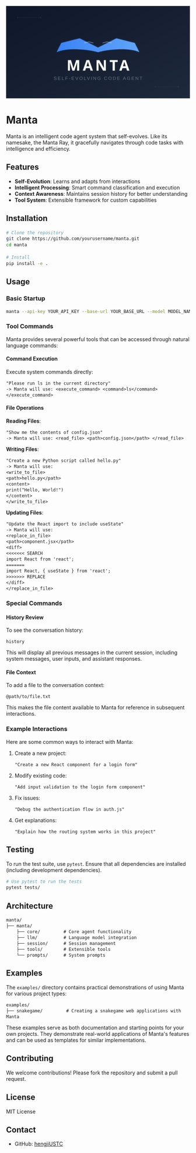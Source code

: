 <div align="center">
  <img src="image/manta-banner.svg" alt="Manta Banner" width="800"/>
</div>

# Manta

Manta is an intelligent code agent system that self-evolves. Like its namesake, the Manta Ray, it gracefully navigates through code tasks with intelligence and efficiency.

## Features

- **Self-Evolution**: Learns and adapts from interactions
- **Intelligent Processing**: Smart command classification and execution
- **Context Awareness**: Maintains session history for better understanding
- **Tool System**: Extensible framework for custom capabilities

## Installation

```bash
# Clone the repository
git clone https://github.com/yourusername/manta.git
cd manta

# Install
pip install -e .
```

## Usage

### Basic Startup

```bash
manta --api-key YOUR_API_KEY --base-url YOUR_BASE_URL --model MODEL_NAME
```

### Tool Commands

Manta provides several powerful tools that can be accessed through natural language commands:

#### Command Execution
Execute system commands directly:
```
"Please run ls in the current directory"
-> Manta will use: <execute_command> <command>ls</command> </execute_command>
```

#### File Operations

**Reading Files**:
```
"Show me the contents of config.json"
-> Manta will use: <read_file> <path>config.json</path> </read_file>
```

**Writing Files**:
```
"Create a new Python script called hello.py"
-> Manta will use:
<write_to_file>
<path>hello.py</path>
<content>
print("Hello, World!")
</content>
</write_to_file>
```

**Updating Files**:
```
"Update the React import to include useState"
-> Manta will use:
<replace_in_file>
<path>component.jsx</path>
<diff>
<<<<<<< SEARCH
import React from 'react';
=======
import React, { useState } from 'react';
>>>>>>> REPLACE
</diff>
</replace_in_file>
```

### Special Commands

#### History Review
To see the conversation history:
```
history
```
This will display all previous messages in the current session, including system messages, user inputs, and assistant responses.

#### File Context
To add a file to the conversation context:
```
@path/to/file.txt
```
This makes the file content available to Manta for reference in subsequent interactions.

### Example Interactions

Here are some common ways to interact with Manta:

1. Create a new project:
   ```
   "Create a new React component for a login form"
   ```

2. Modify existing code:
   ```
   "Add input validation to the login form component"
   ```

3. Fix issues:
   ```
   "Debug the authentication flow in auth.js"
   ```

4. Get explanations:
   ```
   "Explain how the routing system works in this project"
   ```

## Testing

To run the test suite, use `pytest`. Ensure that all dependencies are installed (including development dependencies).

```bash
# Use pytest to run the tests
pytest tests/
```

## Architecture

```
manta/
├── manta/
    ├── core/         # Core agent functionality
    ├── llm/          # Language model integration
    ├── session/      # Session management
    ├── tools/        # Extensible tools
    └── prompts/      # System prompts
```

## Examples

The `examples/` directory contains practical demonstrations of using Manta for various project types:

```
examples/
├── snakegame/         # Creating a snakegame web applications with Manta
```

These examples serve as both documentation and starting points for your own projects. They demonstrate real-world applications of Manta's features and can be used as templates for similar implementations.

## Contributing

We welcome contributions! Please fork the repository and submit a pull request.

## License

MIT License

## Contact

- GitHub: [hengjiUSTC](https://github.com/hengjiUSTC)
